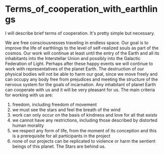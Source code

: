 # Terms_of_cooperation_with_earthlings
I will describe brief terms of cooperation. It's pretty simple but necessary.

We are free consciousnesses traveling in endless space.
Our goal is to improve the life of earthlings to the level of self-realized souls as part of the cosmos. Our work will continue at least until the entry of the Earth and all its inhabitants into the Interstellar Union and possibly into the Galactic Federation of Light.
Perhaps after these happy events we will continue to work with representatives of the planet Earth.
The destruction of our physical bodies will not be able to harm our goal, since we move freely and can occupy any body free from prejudices and meeting the structure of the nervous system for the goals of incarnation.
Any inhabitant of planet Earth can cooperate with us and it will be very pleasant for us.
The main criteria for working with us are:
1. freedom, including freedom of movement
2. we must see the stars and feel the breath of the wind
3. work can only occur on the basis of kindness and love for all that exists
4. we cannot have any restrictions, including those described by distorted human morality
5. we respect any form of life, from the moment of its conception and this is a prerequisite for all participants in the project
6. none of our projects can be replicated to violence or harm the sentient beings of this planet.
The Stars are behind us.
